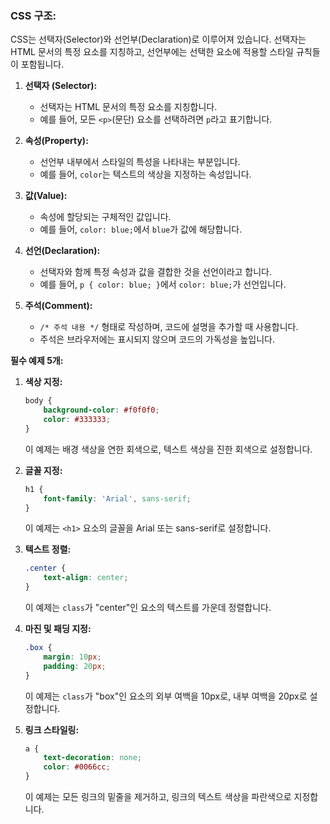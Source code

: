 ### CSS 구조:

CSS는 선택자(Selector)와 선언부(Declaration)로 이루어져 있습니다. 선택자는 HTML 문서의 특정 요소를 지칭하고, 선언부에는 선택한 요소에 적용할 스타일 규칙들이 포함됩니다.

1. **선택자 (Selector):**
   - 선택자는 HTML 문서의 특정 요소를 지칭합니다.
   - 예를 들어, 모든 `<p>`(문단) 요소를 선택하려면 `p`라고 표기합니다.

2. **속성(Property):**
   - 선언부 내부에서 스타일의 특성을 나타내는 부분입니다.
   - 예를 들어, `color`는 텍스트의 색상을 지정하는 속성입니다.

3. **값(Value):**
   - 속성에 할당되는 구체적인 값입니다.
   - 예를 들어, `color: blue;`에서 `blue`가 값에 해당합니다.

4. **선언(Declaration):**
   - 선택자와 함께 특정 속성과 값을 결합한 것을 선언이라고 합니다.
   - 예를 들어, `p { color: blue; }`에서 `color: blue;`가 선언입니다.

5. **주석(Comment):**
   - `/* 주석 내용 */` 형태로 작성하며, 코드에 설명을 추가할 때 사용합니다.
   - 주석은 브라우저에는 표시되지 않으며 코드의 가독성을 높입니다.

**필수 예제 5개:**

1. **색상 지정:**
   ```css
   body {
       background-color: #f0f0f0;
       color: #333333;
   }
   ```
   이 예제는 배경 색상을 연한 회색으로, 텍스트 색상을 진한 회색으로 설정합니다.

2. **글꼴 지정:**
   ```css
   h1 {
       font-family: 'Arial', sans-serif;
   }
   ```
   이 예제는 `<h1>` 요소의 글꼴을 Arial 또는 sans-serif로 설정합니다.

3. **텍스트 정렬:**
   ```css
   .center {
       text-align: center;
   }
   ```
   이 예제는 `class`가 "center"인 요소의 텍스트를 가운데 정렬합니다.

4. **마진 및 패딩 지정:**
   ```css
   .box {
       margin: 10px;
       padding: 20px;
   }
   ```
   이 예제는 `class`가 "box"인 요소의 외부 여백을 10px로, 내부 여백을 20px로 설정합니다.

5. **링크 스타일링:**
   ```css
   a {
       text-decoration: none;
       color: #0066cc;
   }
   ```
   이 예제는 모든 링크의 밑줄을 제거하고, 링크의 텍스트 색상을 파란색으로 지정합니다.